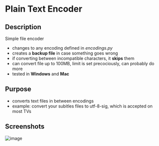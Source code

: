 # Plain Text Encoder

## Description
Simple file encoder
- changes to any encoding defined in _encodings.py_
- creates a **backup file** in case something goes wrong
- if converting between incompatible characters, it **skips** them
- can convert file up to 100MB, limit is set precociously, can probably do more
- tested in **Windows** and **Mac**

## Purpose
- converts text files in between encodings
- example: convert your subitles files to utf-8-sig, which is accepted on most TVs

## Screenshots
![image](https://user-images.githubusercontent.com/50048116/215319240-4ec71f6c-a59c-438d-b672-90c0c510c50d.png)
